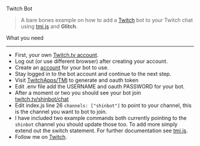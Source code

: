 Twitch Bot
> A bare bones example on how to add a [Twitch](https://twitch.tv) bot to your Twitch chat using [tmi.js](https://tmijs.org/) and **Glitch**.

What you need
---------------- - -  -
 - First, your own [Twitch.tv account](https://twitch.tv/signup).
 - Log out (or use different browser) after creating your account.
 - Create an [account](https://twitch.tv/signup) for your bot to use.
 - Stay logged in to the bot account and continue to the next step.
 - Visit [TwitchApps/TMI](https://twitchapps.com/tmi/) to generate and oauth token
 - Edit .env file add the USERNAME and oauth PASSWORD for your bot.
 - After a moment or two you should see your bot join [twitch.tv/shinbot/chat](twitch.tv/shinbot/chat)
 - Edit index.js line 26 `channels: ["shinbot"]` to point to your channel, this is the channel you want to bot to join.
 - I have included two example commands both currently pointing to the `shinbot` channel you should update those too. To add more simply extend out the switch statement. For further documentation see [tmi.js](https://docs.tmijs.org/).
 - Follow me on [Twitch](https://twitch.tv/shindakun).